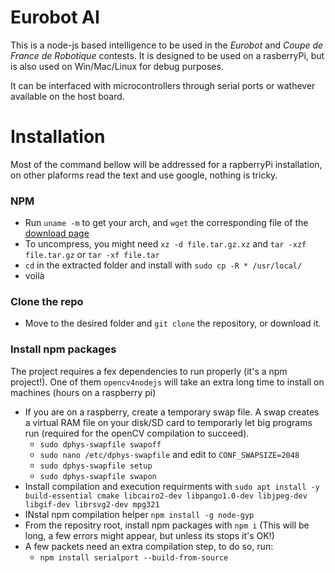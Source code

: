 # Eurobot AI
This is a node-js based intelligence to be used in the *Eurobot* and *Coupe de France de Robotique* contests.
It is designed to be used on a rasberryPi, but is also used on Win/Mac/Linux for debug purposes.

It can be interfaced with microcontrollers through serial ports or wathever available on the host board.

# Installation
Most of the command bellow will be addressed for a rapberryPi installation, on other plaforms read the text and use google, nothing is tricky.

### NPM
- Run `uname -m` to get your arch, and `wget` the corresponding file of the [download page](https://nodejs.org/en/download/)
- To uncompress, you might need `xz -d file.tar.gz.xz` and `tar -xzf file.tar.gz` or `tar -xf file.tar`
- `cd` in the extracted folder and install with `sudo cp -R * /usr/local/`
- voilà

### Clone the repo
- Move to the desired folder and `git clone` the repository, or download it.

### Install npm packages
The project requires a fex dependencies to run properly (it's a npm project!). One of them `opencv4nodejs` will take an extra long time to install on machines (hours on a raspberry pi)

- If you are on a raspberry, create a temporary swap file. A swap creates a virtual RAM file on your disk/SD card to temporarly let big programs run (required for the openCV compilation to succeed).
    - `sudo dphys-swapfile swapoff`
    - `sudo nano /etc/dphys-swapfile` and edit to `CONF_SWAPSIZE=2048`
    - `sudo dphys-swapfile setup`
    - `sudo dphys-swapfile swapon`
- Install compilation and execution requirments with `sudo apt install -y build-essential cmake libcairo2-dev libpango1.0-dev libjpeg-dev libgif-dev librsvg2-dev mpg321`
- INstal npm compilation helper `npm install -g node-gyp`
- From the repositry root, install npm packages with `npm i` (This will be long, a few errors might appear, but unless its stops it's OK!)
- A few packets need an extra compilation step, to do so, run:
    - `npm install serialport --build-from-source`
